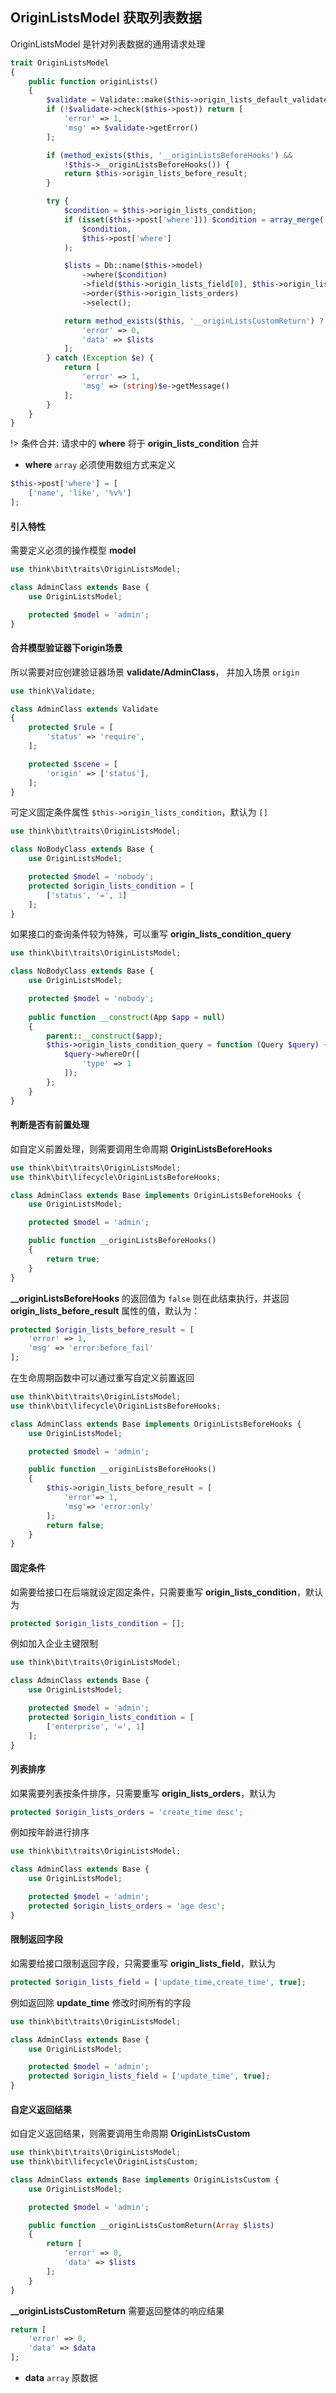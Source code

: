 ## OriginListsModel 获取列表数据

OriginListsModel 是针对列表数据的通用请求处理

```php
trait OriginListsModel
{
    public function originLists()
    {
        $validate = Validate::make($this->origin_lists_default_validate);
        if (!$validate->check($this->post)) return [
            'error' => 1,
            'msg' => $validate->getError()
        ];

        if (method_exists($this, '__originListsBeforeHooks') &&
            !$this->__originListsBeforeHooks()) {
            return $this->origin_lists_before_result;
        }

        try {
            $condition = $this->origin_lists_condition;
            if (isset($this->post['where'])) $condition = array_merge(
                $condition,
                $this->post['where']
            );

            $lists = Db::name($this->model)
                ->where($condition)
                ->field($this->origin_lists_field[0], $this->origin_lists_field[1])
                ->order($this->origin_lists_orders)
                ->select();

            return method_exists($this, '__originListsCustomReturn') ? $this->__originListsCustomReturn($lists) : [
                'error' => 0,
                'data' => $lists
            ];
        } catch (Exception $e) {
            return [
                'error' => 1,
                'msg' => (string)$e->getMessage()
            ];
        }
    }
}
```

!> 条件合并: 请求中的 **where** 将于 **origin_lists_condition** 合并

- **where** `array` 必须使用数组方式来定义

```php
$this->post['where'] = [
    ['name', 'like', '%v%']
];
```

#### 引入特性

需要定义必须的操作模型 **model**

```php
use think\bit\traits\OriginListsModel;

class AdminClass extends Base {
    use OriginListsModel;

    protected $model = 'admin';
}
```

#### 合并模型验证器下origin场景

所以需要对应创建验证器场景 **validate/AdminClass**， 并加入场景 `origin`

```php
use think\Validate;

class AdminClass extends Validate
{
    protected $rule = [
        'status' => 'require',
    ];

    protected $scene = [
        'origin' => ['status'],
    ];
}
```

可定义固定条件属性 `$this->origin_lists_condition`，默认为 `[]`

```php
use think\bit\traits\OriginListsModel;

class NoBodyClass extends Base {
    use OriginListsModel;

    protected $model = 'nobody';
    protected $origin_lists_condition = [
        ['status', '=', 1]
    ];
}
```

如果接口的查询条件较为特殊，可以重写 **origin_lists_condition_query**

```php
use think\bit\traits\OriginListsModel;

class NoBodyClass extends Base {
    use OriginListsModel;

    protected $model = 'nobody';
    
    public function __construct(App $app = null)
    {
        parent::__construct($app);
        $this->origin_lists_condition_query = function (Query $query) {
            $query->whereOr([
                'type' => 1
            ]);
        };
    }
}
```

#### 判断是否有前置处理

如自定义前置处理，则需要调用生命周期 **OriginListsBeforeHooks**

```php
use think\bit\traits\OriginListsModel;
use think\bit\lifecycle\OriginListsBeforeHooks;

class AdminClass extends Base implements OriginListsBeforeHooks {
    use OriginListsModel;

    protected $model = 'admin';

    public function __originListsBeforeHooks()
    {
        return true;
    }
}
```

**__originListsBeforeHooks** 的返回值为 `false` 则在此结束执行，并返回 **origin_lists_before_result** 属性的值，默认为：

```php
protected $origin_lists_before_result = [
    'error' => 1,
    'msg' => 'error:before_fail'
];
```

在生命周期函数中可以通过重写自定义前置返回

```php
use think\bit\traits\OriginListsModel;
use think\bit\lifecycle\OriginListsBeforeHooks;

class AdminClass extends Base implements OriginListsBeforeHooks {
    use OriginListsModel;

    protected $model = 'admin';

    public function __originListsBeforeHooks()
    {
        $this->origin_lists_before_result = [
            'error'=> 1,
            'msg'=> 'error:only'
        ];
        return false;
    }
}
```

#### 固定条件

如需要给接口在后端就设定固定条件，只需要重写 **origin_lists_condition**，默认为

```php
protected $origin_lists_condition = [];
```

例如加入企业主键限制

```php
use think\bit\traits\OriginListsModel;

class AdminClass extends Base {
    use OriginListsModel;

    protected $model = 'admin';
    protected $origin_lists_condition = [
        ['enterprise', '=', 1]
    ];
}
```

#### 列表排序

如果需要列表按条件排序，只需要重写 **origin_lists_orders**，默认为

```php
protected $origin_lists_orders = 'create_time desc';
```

例如按年龄进行排序

```php
use think\bit\traits\OriginListsModel;

class AdminClass extends Base {
    use OriginListsModel;

    protected $model = 'admin';
    protected $origin_lists_orders = 'age desc';
}
```

#### 限制返回字段

如需要给接口限制返回字段，只需要重写 **origin_lists_field**，默认为

```php
protected $origin_lists_field = ['update_time,create_time', true];
```

例如返回除 **update_time** 修改时间所有的字段

```php
use think\bit\traits\OriginListsModel;

class AdminClass extends Base {
    use OriginListsModel;

    protected $model = 'admin';
    protected $origin_lists_field = ['update_time', true];
}
```

#### 自定义返回结果

如自定义返回结果，则需要调用生命周期 **OriginListsCustom**

```php
use think\bit\traits\OriginListsModel;
use think\bit\lifecycle\OriginListsCustom;

class AdminClass extends Base implements OriginListsCustom {
    use OriginListsModel;

    protected $model = 'admin';

    public function __originListsCustomReturn(Array $lists)
    {
        return [
            'error' => 0,
            'data' => $lists
        ];
    }
}
```

**__originListsCustomReturn** 需要返回整体的响应结果

```php
return [
    'error' => 0,
    'data' => $data
];
```

- **data** `array` 原数据